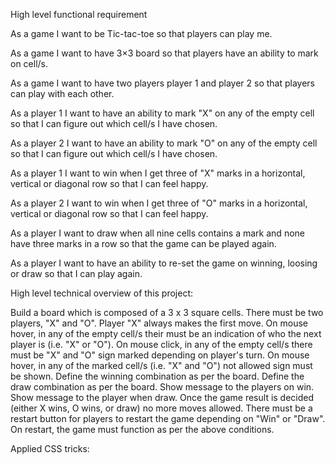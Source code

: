 
High level functional requirement

As a game
I want to be Tic-tac-toe
so that players can play me.

As a game
I want to have 3×3 board
so that players have an ability to mark on cell/s.

As a game
I want to have two players player 1 and player 2
so that players can play with each other.

As a player 1
I want to have an ability to mark "X" on any of the empty cell
so that I can figure out which cell/s I have chosen.

As a player 2
I want to have an ability to mark "O" on any of the empty cell
so that I can figure out which cell/s I have chosen.

As a player 1
I want to win when I get three of "X" marks in a horizontal, vertical or diagonal row
so that I can feel happy.

As a player 2
I want to win when I get three of "O" marks in a horizontal, vertical or diagonal row
so that I can feel happy.

As a player
I want to draw when all nine cells contains a mark and none have three marks in a row
so that the game can be played again.

As a player
I want to have an ability to re-set the game on winning, loosing or draw
so that I can play again.


High level technical overview of this project:

Build a board which is composed of a 3 x 3 square cells.
There must be two players, "X" and "O". Player "X" always makes the first move.
On mouse hover, in any of the empty cell/s their must be an indication of who the next player is (i.e. "X" or "O").
On mouse click, in any of the empty cell/s there must be "X" and "O" sign marked depending on player's turn.
On mouse hover, in any of the marked cell/s (i.e. "X" and "O") not allowed sign must be shown.
Define the winning combination as per the board.
Define the draw combination as per the board.
Show message to the players on win.
Show message to the player when draw.
Once the game result is decided (either X wins, O wins, or draw) no more moves allowed.
There must be a restart button for players to restart the game depending on "Win" or "Draw".
On restart, the game must function as per the above conditions.

Applied CSS tricks:
